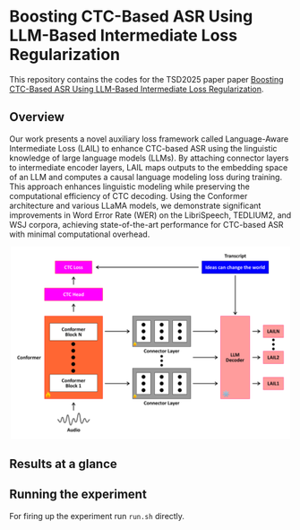# Boosting CTC-Based ASR Using LLM-Based Intermediate Loss Regularization
This repository contains the codes for the TSD2025 paper paper [Boosting CTC-Based ASR Using LLM-Based Intermediate Loss Regularization](). 

## Overview

Our work presents a novel auxiliary loss framework called Language-Aware Intermediate Loss (LAIL) to enhance CTC-based ASR using the linguistic knowledge of large language models (LLMs). By attaching connector layers to intermediate encoder layers, LAIL maps outputs to the embedding space of an LLM and computes a causal language modeling loss during training. This approach enhances linguistic modeling while preserving the computational efficiency of CTC decoding. Using the Conformer architecture and various LLaMA models, we demonstrate significant improvements in Word Error Rate (WER) on the LibriSpeech, TEDLIUM2, and WSJ corpora, achieving state-of-the-art performance for CTC-based ASR with minimal computational overhead.


<p align="center">
<img src="images/model.png" width=500></img>
</p>


## Results at a glance

## Running the experiment
For firing up the experiment run `run.sh` directly. 





